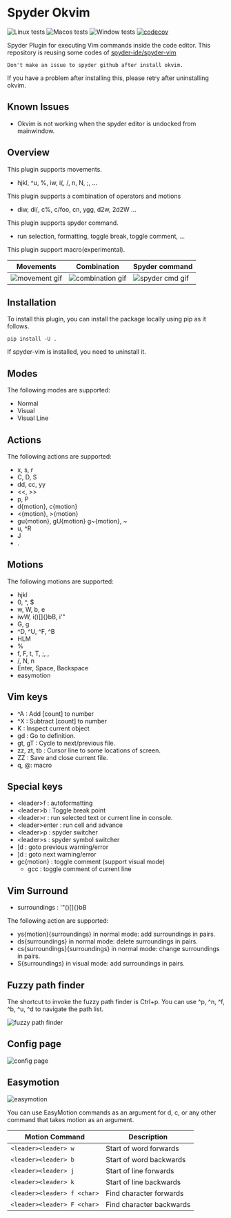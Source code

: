 # Spyder Okvim

![Linux tests](https://github.com/ok97465/spyder_okvim/workflows/Linux%20tests/badge.svg)
![Macos tests](https://github.com/ok97465/spyder_okvim/workflows/Macos%20tests/badge.svg)
![Window tests](https://github.com/ok97465/spyder_okvim/workflows/Windows%20tests/badge.svg)
[![codecov](https://codecov.io/gh/ok97465/spyder_okvim/branch/main/graph/badge.svg?token=7JIIKTOZMO)](https://codecov.io/gh/ok97465/spyder_okvim)

Spyder Plugin for executing Vim commands inside the code editor.
This repository is reusing some codes of [spyder-ide/spyder-vim](https://github.com/spyder-ide/spyder-vim)

```text
Don't make an issue to spyder github after install okvim.
```

If you have a problem after installing this, please retry after uninstalling okvim.

## Known Issues

- Okvim is not working when the spyder editor is undocked from mainwindow.

## Overview

This plugin supports movements.

- hjkl, ^u, %, iw, i(, /, n, N, ;, ...
  
This plugin supports a combination of operators and motions

- diw, di(, c%, c/foo, cn, ygg, d2w, 2d2W ...
  
This plugin supports spyder command.

- run selection, formatting, toggle break, toggle comment, ...

This plugin support macro(experimental).

| Movements | Combination | Spyder command |
|------|-------------|----------------|
|![movement gif](/doc/ex_movement.gif) | ![combination gif](/doc/ex_combination.gif)| ![spyder cmd gif](/doc/ex_spyder_cmd.gif) |

## Installation

To install this plugin, you can install the package locally using pip as it follows.

```text
pip install -U .
```

If spyder-vim is installed, you need to uninstall it.

## Modes

The following modes are supported:

- Normal
- Visual
- Visual Line

## Actions

The following actions are supported:

- x, s, r
- C, D, S
- dd, cc, yy
- <<, >>
- p, P
- d{motion}, c{motion}
- <{motion}, >{motion}
- gu{motion}, gU{motion} g~{motion}, ~
- u, ^R
- J
- .

## Motions

The following motions are supported:

- hjkl
- 0, ^, $
- w, W, b, e
- iwW, i()[]{}bB, i'"
- G, g
- ^D, ^U, ^F, ^B
- HLM
- %
- f, F, t, T, ;, ,
- /, N, n
- Enter, Space, Backspace
- easymotion

## Vim keys

- ^A : Add [count] to number
- ^X : Subtract [count] to number
- K : Inspect current object
- gd : Go to definition.
- gt, gT : Cycle to next/previous file.
- zz, zt, tb : Cursor line to some locations of screen.
- ZZ : Save and close current file.
- q, @: macro

## Special keys

- \<leader\>f : autoformatting
- \<leader\>b : Toggle break point
- \<leader\>r : run selected text or current line in console.
- \<leader\>enter :  run cell and advance
- \<leader\>p : spyder switcher
- \<leader\>s : spyder symbol switcher
- [d : goto previous warning/error
- ]d : goto next warning/error
- gc{motion} : toggle comment (support visual mode)
  - gcc : toggle comment of current line

## Vim Surround

- surroundings : '"()[]{}bB

The following action are supported:

- ys{motion}{surroundings} in normal mode: add surroundings in pairs.
- ds{surroundings} in normal mode: delete surroundings in pairs.
- cs{surroundings}{surroundings} in normal mode: change surroundings in pairs.
- S{surroundings} in visual mode: add surroundings in pairs.

## Fuzzy path finder

The shortcut to invoke the fuzzy path finder is Ctrl+p.
You can use ^p, ^n, ^f, ^b, ^u, ^d to navigate the path list.

![fuzzy path finder](/doc/path_finder.gif)

## Config page

![config page](/doc/config_page.png)

## Easymotion

![easymotion](/doc/easymotion.gif)

You can use EasyMotion commands as an argument for d, c, or any other command that takes motion as an argument.

| Motion Command                      | Description                                                                                                    |
| ----------------------------------- | -------------------------------------------------------------------------------------------------------------- |
| `<leader><leader> w`                | Start of word forwards                                                                                         |
| `<leader><leader> b`                | Start of word backwards                                                                                        |
| `<leader><leader> j`                | Start of line forwards                                                                                         |
| `<leader><leader> k`                | Start of line backwards                                                                                        |
| `<leader><leader> f <char>`         | Find character forwards                                                                                        |
| `<leader><leader> F <char>`         | Find character backwards                                                                                       |
